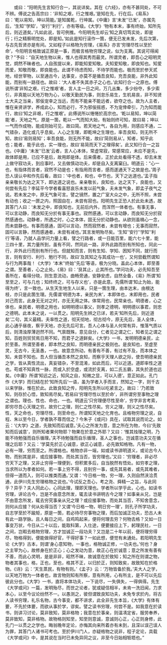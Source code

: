 <!-- { "loadSidebar": true } -->
　　或曰：“阳明先生言知行合一，其说详矣。其在《六经》，亦有不甚同处，不可不辨。傅说之告高宗曰：‘非知之艰，行之惟艰。’是知在先，行在后。《易系》曰：‘乾以易知，坤以简能。’是知属乾，行坤属。《中庸》言‘未发’‘已发’，亦属先后，‘生知’‘学知’，‘安行’‘利行’，亦有等级。《大学》‘物有本末，事有终始，知所先后，则近道矣。’凡如此说，皆可例推。今阳明先生却云‘知之真切笃实处，即是行；行之精察明觉处，即是知。’如此是知行滚作一箇，便无已发未发，先后次第，与古先哲贤亦是有间。又如程子以格物为穷理，《易系》亦言‘穷理尽性以至於命’，今阳明言格致诚正原是一事，而极言格物穷理之说，似为支离。其说可得闻欤？”予曰：“自天地生物以来，惟人也得其秀而最灵。所谓灵者，即吾心之昭明灵觉，炯然不昧者也。人自孩提以来，即能知爱知敬。夫知爱知敬，即良知也。知爱而爱，知敬而敬，即良能也。此谓不待虑而知，不待学而能也。极而至於参天贰地，经世宰物，以至通古今，达事变，亦莫不是循吾良知，充吾良能，非外此知能，而别有一路径也。故曰：‘大人者不失其赤子之心也。’此知行合一之原也。傅说所谓‘非知之艰，行之惟艰’者，言人主一日之间，万几丛集，多少纷夺，多少索引，非真能以天地万物为心，以敬天勤民为事，则怠乐易生，生机易丧，非不知贤士大夫之当亲，邪佞宠幸之当远，而有不能亲不能远者，欲夺之也。故为人主者，惟在亲贤讲学，养成此心，知而必行，不为邪佞摇惑，不为宠倖牵引，乃为知而能行，故曰‘知之非艰，行之惟艰’。此傅说所以惓惓於高宗也。‘乾以易知，坤以简能’者，天地之气，原是一箇，乾以一气而知大始，有始则终可知，故曰易；坤以一气而作成物，能成则始可见，故曰简。若天地之气，各自为用，则感应不通，二气错杂，造化或几乎息矣。人心之生理，即乾坤之生理也，率吾良知，则无所不知，故曰‘易则易知’；率吾良能，则无所不能，故曰‘简则易从’。知者，知乎此也；能者，能乎此也，实一理也，故曰‘易简而天下之理得矣’。此又知行合一之旨也。《中庸》‘未发’‘已发’云者，言人心本体，常虚常寂，常感常应，未应不是先，故体即是用，已应不是后，故用即是体。后来儒者，正於此处看得不透，却去未发上做守寂功夫，到应事时，又去做慎动功夫，却是自入支离窠臼。明道云：“心一也，有指体而言者，寂然不动是也；有指用而言者，感而遂通天下之故是也。’周子恐人误认中和作先后看，故曰：‘中也者，和也，中节也，天下之达道也。’孟子指亲亲敬长为达之天下，即达道之说也。亲亲敬长，良知也，达之天下，良能也，又何尝有先后？李延平今学者看喜怒哀乐未发以前气象，夫未发气象，即孟子夜气之说。若未发之中，原无气象可言。譬之镜然，置之广室大众之中，无所不照，未尝有动也；收之一匣之内，照固自在，未尝有寂也。阳明先生正恐人於此处未透，故其答门人曰：‘未发之中，即良知也，无前后内外，而浑然一体者也。有事无事，可以言动静，而良知无分於有事无事也。寂然感通，可以言动静，而良知无分於寂然感通也。动静者，所遇之时，心之本体，固无分於动静也。从欲则虽槁心一念，而未尝静也。有事而感通，固可以言动，然而寂然者，未尝有增也；无事而寂然，固可以言静，然而感通者，未尝有减也。’其言发明殆尽矣。‘生知’‘安行’‘学知’‘利行’等语，乃就人品学问力量上看，譬之行路者，或一日能百里，能六七十里，能三四十里，其力量所到，虽有不同，然同此一路，非外此路而别有所知也，同此一行，非外此行而别有所行也。但就知而言，则有生知、学知、困知不同，就行而言，则有安行、利行、勉行不同，故曰‘及其知之与其成功一也’，又何尝截然谓知与行为两事哉！《大学》‘本末’‘终始’‘先后’等语，极为分晓。盖此心本体，即至善之谓。至善者，心之止处。《易》曰：‘艮其止，止其所也。’学问功夫，必先知吾至善所在，看得分晓，则生意流动，曲畅旁通，安静安虑，自然全备，《易》所谓‘知至至之，可与几也；知终终之，可与存义也’，亦是此意。先儒所谓‘知止为始，能得为终’，言一致也。从生天生地生人以来，只是一箇生理，由本达末，由根达枝，亦只是此箇生理。先儒谓‘明德为本，亲民为末’，本即体也，末即用也，民者对己而言。此身无无对之时，亦无无用之体。体常用也，民常亲也。明德者，心之体也，亲民者，明德之用也，如明明德以事父，则孝之德明，明明德以事君，则忠之德明。此本末之说，一以贯之。阳明先生辨之已详，若夫‘知所先后，则近道矣’二句，其义最精。夫率性之道，彻天彻地，彻古彻今，原无先后，圣人全体，此心通乎昼夜，察乎天地，亦无先后可言。吾人心体与圣人何常有异，惟落气质以后，则清浊厚薄迥然不同。气禀既殊，意见自分，仁者见之谓之仁，知者见之谓之知，百姓则贸贸焉日用不知，而君子之道鲜矣。《大学》一书，发明明德亲民，止於至善。所谓至善者，即本然之良知，而明德亲民之极则也。是良知也，至虚至灵，无古今，无圣愚，一也。故意念所动，有善有不善，有过有不及，而本体之知，未尝不知也。吾人但当循吾本然之良知，而察乎天理人欲之际，使吾明德亲民之学，皆从真性流出，真妄错杂，不至混淆，如此而后，可以近道。道即率性之道也。苟或不知真性一脉，而或入於空虚，或流於支离，如二氏五霸，其失於道也远矣。《中庸》所谓‘知远之近，知风之自，知微之显，可以入德’。意正如此。孔门作《大学》而归结在於‘知所先后’一语，虽为学者入手而言，然知之一字，则千古以来学脉，惟在於此。此致良知之传，阳明先生所以吃紧言之。故曰：‘乃若致知，则存於心悟，致知焉尽矣。’若易曰‘穷理尽性以至於命’，非所谓穷至事物之理之谓也。理也、性也、命也，一也。明道云‘只穷理便尽性至命’，穷字非言考索，即穷尽吾心天理之穷。故穷仁之理，则仁之性尽矣。穷义之理，则义之性尽矣。性，天之命也，穷理尽性，则至命也，所谓知天地之化育也。且格物穷理之说，自程、朱以至今日，学者孰不尊而信之？今朱子《或问》具在，试取其说而论之。如云：‘《大学》之道，先致知而后诚意。’夫心之所发为意，意之所在为物，今曰‘先致知而后诚意’，则所知者果何物耶？物果在於意之外耶？又曰：‘惟其烛理之明，乃能不待勉强而自乐循理。’夫不待勉强而自乐循理，圣人之事也，岂诚意功夫又在循理之后耶？又云：‘学莫先於正心诚意，欲正心诚意，必先致知格物。凡有一物，必有一理，穷而至之。所谓格也。格物亦非一端，如或读书讲明道义，或论古今人物，而别其是非，或应接事物，而处其当否，皆穷理也。’又曰：‘穷理者，非必尽穷天下之理，又非止穷得一理便到，但积累多后，自当脱然有悟处。如穷孝之理，当求所以为孝者如何。若一事上穷不得，且别穷一事，或先其易者，或先其难者，但得一道而入，则可以推类而通。’又谓：‘今日格一物，穷一理，久则自然浃洽贯通，此伊川先生穷理格物之说也。’今试反之吾心，考之尧、舜精一之旨，与此同乎？异乎？夫人同此心，心同此理，理即天理也。学者所以学乎此，心也。如读书穷理，讲论古今，岂是不由意念所发，辄去读书讲明古今之理？如事亲从兄，岂是不由意念所发，辄去穷究事亲从兄之理？或应接事物，而处其当否，不知舍意念，则何从应接？何从处得当否？又谓‘今日格一物，明日穷一理’，则孔子所学功夫，自志学至於不踰矩，原是一箇，若必待尽穷事物之理，而后加诚正功夫，恐古人未有此一路学脉。且人每日之间，自鸡鸣起来，便将何理去穷？何物去格？又如一日事变万状，今日从二十以后，能取科第，入仕途，便要接应上下，躬理民社，一日之间，岂暇去格物穷理，方才加诚正一段功夫？又岂是二十年以前，便将理穷得尽，物格得到，便能做得好官，干得好事？一如此想，便觉有未通处。若阳明先生论《大学》古本，则谓‘身心意知物，一事也，格物诚正修，一功夫也。’何也？身之主宰为心，故修身在於正心；心之发动为意，故正心在於诚意；意之所发有善有不善，而此心灵明，是是非非，昭然不昧，故诚意在於致知；知之所在则谓之物，物者其事也，格，正也，至也，格其不正，以归於正，则知致矣，故致知在於格物。《诗》云：‘天生蒸民，有物有则。’《孟子》云：‘万物皆备於我。’夫大人之学，以天地万物为一体者也，故言物则知有所察，意有所用，心有所主，是不可以先后彼此分也。《大学》一书，直将本体功夫，一下说尽，一失俱失，一得俱得。先生《大学或问》一篇，发明殆尽，而世之论者，犹或疑信相半，未肯一洗旧闻，力求本心，以至今议论纷然不一。以愚测之，彼但谓致良知功夫，未免专求於内，将古人读书穷理，礼乐名物，古今事变，都不讲求，此全非先生本旨，《大学》有体有要，不先於体要，而欲从事於学，谬矣。譬之读书穷理，何尝不是。如我意在於读书，则讲习讨论，莫非致知，莫非格物；我意在於事亲，则温凊定省，服劳奉养，莫非致知，莫非格物。故物格则知至，知至则意诚，意诚则心正，心正则身修，此孔门一以贯之之学也。晦翁晚年定论，亦悔其向来所着亦有未到，且深以误己误人为罪，其答门人诸书可考也。至於伊川门人，亦疑格物之说非，程子定论，具载《大学或问》中，是其说在当时已未免异同之议，非至今日始相牴牾也。”
